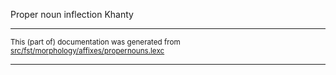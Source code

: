 Proper noun inflection
Khanty

* * *

<small>This (part of) documentation was generated from [src/fst/morphology/affixes/propernouns.lexc](https://github.com/giellalt/lang-kca/blob/main/src/fst/morphology/affixes/propernouns.lexc)</small>

---

